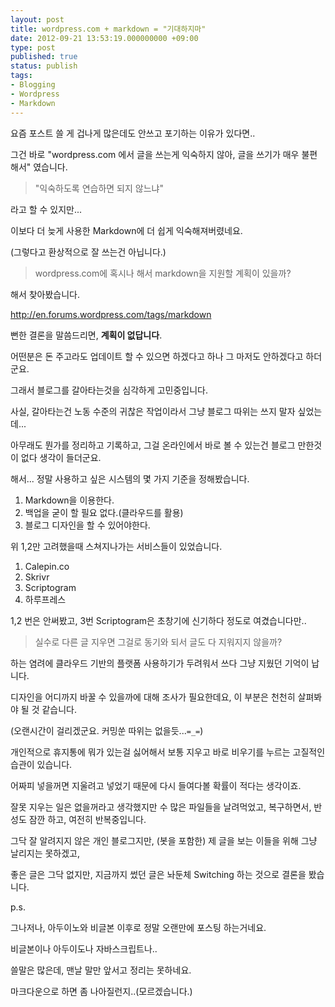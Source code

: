 ```yaml
---
layout: post
title: wordpress.com + markdown = "기대하지마"
date: 2012-09-21 13:53:19.000000000 +09:00
type: post
published: true
status: publish
tags:
- Blogging
- Wordpress
- Markdown
---
```


요즘 포스트 쓸 게 겁나게 많은데도 안쓰고 포기하는 이유가 있다면..

그건 바로 "wordpress.com 에서 글을 쓰는게 익숙하지 않아, 글을 쓰기가 매우 불편해서" 였습니다.

> "익숙하도록 연습하면 되지 않느냐"

라고 할 수 있지만...

이보다 더 늦게 사용한 Markdown에 더 쉽게 익숙해져버렸네요.


(그렇다고 환상적으로 잘 쓰는건 아닙니다.)

> wordpress.com에 혹시나 해서 markdown을 지원할 계획이 있을까?

해서 찾아봤습니다.

http://en.forums.wordpress.com/tags/markdown

뻔한 결론을 말씀드리면, **계획이 없답니다**.

어떤분은 돈 주고라도 업데이트 할 수 있으면 하겠다고 하나 그 마저도 안하겠다고 하더군요.

그래서 블로그를 갈아타는것을 심각하게 고민중입니다.

사실, 갈아타는건 노동 수준의 귀찮은 작업이라서 그냥 블로그 따위는 쓰지 말자 싶었는데...

아무래도 뭔가를 정리하고 기록하고, 그걸 온라인에서 바로 볼 수 있는건 블로그 만한것이 없다 생각이 들더군요.

해서... 정말 사용하고 싶은 시스템의 몇 가지 기준을 정해봤습니다.

1. Markdown을 이용한다.
2. 백업을 굳이 할 필요 없다.(클라우드를 활용)
3. 블로그 디자인을 할 수 있어야한다.

위 1,2만 고려했을때 스쳐지나가는 서비스들이 있었습니다.

1. Calepin.co
2. Skrivr
3. Scriptogram
4. 하루프레스

1,2 번은 안써봤고, 3번 Scriptogram은 초창기에 신기하다 정도로 여겼습니다만..

> 실수로 다른 글 지우면 그걸로 동기와 되서 글도 다 지워지지 않을까?

하는 염려에 클라우드 기반의 플랫폼 사용하기가 두려워서 쓰다 그냥 지웠던 기억이 납니다.

디자인을 어디까지 바꿀 수 있을까에 대해 조사가 필요한데요, 이 부분은 천천히 살펴봐야 될 것 같습니다.

(오랜시간이 걸리겠군요. 커밍쑨 따위는 없을듯...`=_=`)

개인적으로 휴지통에 뭐가 있는걸 싫어해서 보통 지우고 바로 비우기를 누르는 고질적인 습관이 있습니다.

어짜피 넣을꺼면 지울려고 넣었기 때문에 다시 들여다볼 확률이 적다는 생각이죠.

잘못 지우는 일은 없을꺼라고 생각했지만 수 많은 파일들을 날려먹었고, 복구하면서, 반성도 잠깐 하고, 여전히 반복중입니다.

그닥 잘 알려지지 않은 개인 블로그지만, (봇을 포함한) 제 글을 보는 이들을 위해 그냥 날리지는 못하겠고,


좋은 글은 그닥 없지만, 지금까지 썼던 글은 놔둔체 Switching 하는 것으로 결론을 봤습니다.

p.s.

그나저나, 아두이노와 비글본 이후로 정말 오랜만에 포스팅 하는거네요.

비글본이나 아두이도나 자바스크립트나..

쓸말은 많은데, 맨날 말만 앞서고 정리는 못하네요.

마크다운으로 하면 좀 나아질런지..(모르겠습니다.)
